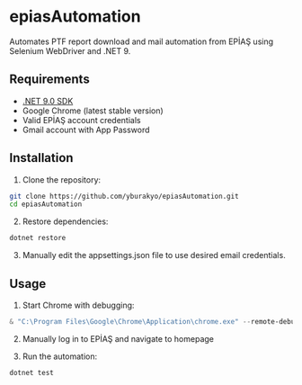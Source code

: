 # epiasAutomation

Automates PTF report download and mail automation from EPİAŞ using Selenium WebDriver and .NET 9.

## Requirements
- [.NET 9.0 SDK](https://dotnet.microsoft.com/download/dotnet/9.0)
- Google Chrome (latest stable version)
- Valid EPİAŞ account credentials
- Gmail account with App Password


## Installation

1. Clone the repository:
```bash
git clone https://github.com/yburakyo/epiasAutomation.git
cd epiasAutomation
```

2. Restore dependencies:
```bash
dotnet restore
```
3. Manually edit the appsettings.json file to use desired email credentials.

## Usage

1. Start Chrome with debugging:
```powershell
& "C:\Program Files\Google\Chrome\Application\chrome.exe" --remote-debugging-port=9222
```

2. Manually log in to EPİAŞ and navigate to homepage

3. Run the automation:
```bash
dotnet test
```